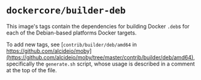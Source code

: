 # `dockercore/builder-deb`

This image's tags contain the dependencies for building Docker `.deb`s for each of the Debian-based platforms Docker targets.

To add new tags, see [`contrib/builder/deb/amd64` in https://github.com/alcideio/moby](https://github.com/alcideio/moby/tree/master/contrib/builder/deb/amd64), specifically the `generate.sh` script, whose usage is described in a comment at the top of the file.

